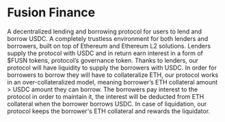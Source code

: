 # Fusion Finance

A decentralized lending and borrowing protocol for users to lend and borrow USDC. A completely trustless environment for both lenders and borrowers, built on top of Ethereum and Ethereum L2 solutions. Lenders supply the protocol with USDC and in return earn interest in a form of $FUSN tokens, protocol’s governance token. Thanks to lenders, our protocol will have liquidity to supply the borrowers with USDC. In order for borrowers to borrow they will have to collateralize ETH, our protocol works in an over-collateralized model, meaning borrower’s ETH collateral amount > USDC amount they can borrow. The borrowers pay interest to the protocol in order to maintain it, the interest will be deducted from ETH collateral when the borrower borrows USDC. In case of liquidation, our protocol keeps the borrower's ETH collateral and rewards the liquidator.
